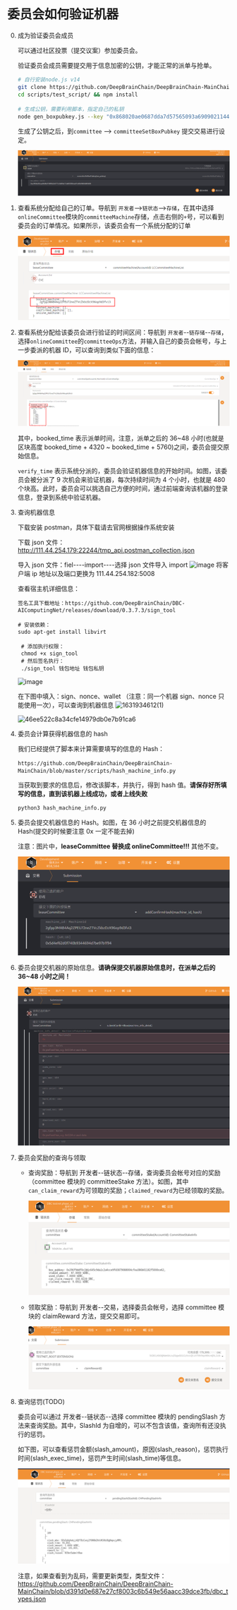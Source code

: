 # 委员会如何验证机器

0. 成为验证委员会成员

   可以通过社区投票（提交议案）参加委员会。

   验证委员会成员需要提交用于信息加密的公钥，才能正常的派单与抢单。

   ```bash
   # 自行安装node.js v14
   git clone https://github.com/DeepBrainChain/DeepBrainChain-MainChain.git && cd DeepBrainChain-MainChain
   cd scripts/test_script/ && npm install

   # 生成公钥，需要利用脚本，指定自己的私钥
   node gen_boxpubkey.js --key "0x868020ae0687dda7d57565093a69090211449845a7e11453612800b663307246"
   ```

   生成了公钥之后，到`committee` --> `committeeSetBoxPubkey` 提交交易进行设定。

   ![image-20210623145108399](bonding_machine.assets/image-20210623145108399.png)

1. 查看系统分配给自己的订单。导航到 `开发者`-->`链状态`-->`存储`，在其中选择`onlineCommittee`模块的`committeeMachine`存储，点击右侧的`+`号，可以看到委员会的订单情况。如果所示，该委员会有一个系统分配的订单

   ![image-20210601164137286](bonding_machine.assets/image-20210601164137286.png)

2. 查看系统分配给该委员会进行验证的时间区间：导航到 `开发者`--`链存储`--`存储`，选择`onlineCommittee`的`committeeOps`方法，并输入自己的委员会帐号，与上一步委派的机器 ID，可以查询到类似下面的信息：

   ![image-20210601164631426](bonding_machine.assets/image-20210601164631426.png)

   其中，booked_time 表示派单时间，注意，派单之后的 36~48 小时(也就是区块高度 booked_time + 4320 ~ booked_time + 5760)之间，委员会提交原始信息。

   `verify_time` 表示系统分派的，委员会验证机器信息的开始时间。如图，该委员会被分派了 9 次机会来验证机器，每次持续时间为 4 个小时，也就是 480 个块高。此时，委员会可以挑选自己方便的时间，通过前端查询该机器的登录信息，登录到系统中验证机器。

3. 查询机器信息

   下载安装 postman，具体下载请去官网根据操作系统安装

   下载 json 文件：http://111.44.254.179:22244/tmp_api.postman_collection.json

   导入 json 文件：fiel----import----选择 json 文件导入 import
   ![image](https://user-images.githubusercontent.com/32829693/133870420-b790637c-cab6-44f9-ba00-493eadc951cd.png)
   将客户端 ip 地址以及端口更换为 111.44.254.182:5008

   查看宿主机详细信息：

   ```shell
   签名工具下载地址：https://github.com/DeepBrainChain/DBC-AIComputingNet/releases/download/0.3.7.3/sign_tool

   # 安装依赖：
   sudo apt-get install libvirt

    # 添加执行权限：
    chmod +x sign_tool
    # 然后签名执行：
    ./sign_tool 钱包地址 钱包私钥
   ```

   ![image](https://user-images.githubusercontent.com/32829693/133870889-61976abb-ae6b-4cd6-97e3-9e9205745346.png)

   在下图中填入：sign、nonce、wallet （注意：同一个机器 sign、nonce 只能使用一次），可以查询到机器信息
   <img width="751" alt="1631934612(1)" src="https://user-images.githubusercontent.com/32829693/133870573-04dbcb84-9112-4837-b8e4-20db8538c079.png">

   <img width="584" alt="46ee522c8a34cfe14979db0e7b91ca6" src="https://user-images.githubusercontent.com/32829693/133871452-06dde25a-9691-44dc-b35b-124dbece44fd.png">

4. 委员会计算获得机器信息的 hash

   我们已经提供了脚本来计算需要填写的信息的 Hash：

   `https://github.com/DeepBrainChain/DeepBrainChain-MainChain/blob/master/scripts/hash_machine_info.py`

   当获取到要求的信息后，修改该脚本，并执行，得到 hash 值。**请保存好所填写的信息，直到该机器上线成功，或者上线失败**

   ```bash
   python3 hash_machine_info.py
   ```

5. 委员会提交机器信息的 Hash。如图，在 36 小时之前提交机器信息的 Hash(提交的时候要注意 0x 一定不能去掉)

   注意：图片中，**leaseCommittee 替换成 onlineCommittee!!!** 其他不变。

   ![image-20210601165736511](bonding_machine.assets/image-20210601165736511.png)

6. 委员会提交机器的原始信息。**请确保提交机器原始信息时，在派单之后的 36~48 小时之间！**

   ![image-20210601165851303](bonding_machine.assets/image-20210601165851303.png)

7. 委员会奖励的查询与领取

   - 查询奖励：导航到 开发者--链状态--存储，查询委员会帐号对应的奖励（committee 模块的 committeeStake 方法）。如图，其中`can_claim_reward`为可领取的奖励；`claimed_reward`为已经领取的奖励。

     ![image-20211020112744070](Machine_verification.assets/image-20211020112744070.png)

   - 领取奖励：导航到 开发者--交易，选择委员会帐号，选择 committee 模块的 claimReward 方法，提交交易即可。

     ![image-20211020112948942](Machine_verification.assets/image-20211020112948942.png)

8. 查询惩罚(TODO)

   委员会可以通过 开发者--链状态--选择 committee 模块的 pendingSlash 方法来查询奖励。其中，SlashId 为自增的，可以不包含该值，查询所有还没执行的惩罚。

   如下图，可以查看惩罚金额(slash_amount)，原因(slash_reason)，惩罚执行时间(slash_exec_time)，惩罚产生时间(slash_time)等信息。

   ![image-20211020113330231](Machine_verification.assets/image-20211020113330231.png)

   注意，如果查看到为乱码，需要更新类型，类型文件：https://github.com/DeepBrainChain/DeepBrainChain-MainChain/blob/d391d0e687e27cf8003c6b549e56aacc39dce3fb/dbc_types.json
